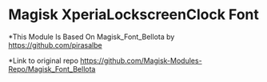 # Magisk XperiaLockscreenClock Font

*This Module Is Based On Magisk_Font_Bellota by https://github.com/pirasalbe

*Link to original repo https://github.com/Magisk-Modules-Repo/Magisk_Font_Bellota